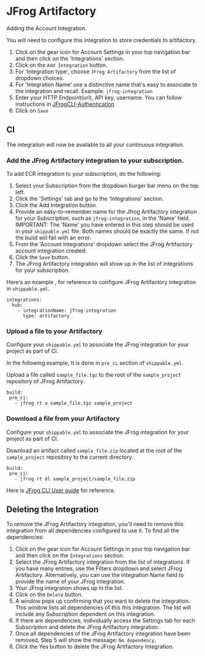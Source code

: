# JFrog Artifactory

Adding the Account Integration.

You will need to configure this integration to store credentials to artifactory.

 1. Click on the gear icon for Account Settings in your top navigation bar and then click on the 'Integrations' section.
 2. Click on the `Add Integration` button.
 3. For 'Integration type', choose `JFrog Artifactory` from the list of dropdown choices.
 4. For 'Integration Name' use a distinctive name that's easy to associate to the integration and recall. Example: `jfrog-integration`
 5. Enter your HTTP Endpoint(url), API key, username. You can follow instructions in [JFrogCLI-Authentication](https://www.jfrog.com/confluence/display/RTF/JFrog+CLI#JFrogCLI-Authentication)
 6. Click on `Save`

## CI

The integration will now be available to all your continuous integration.

### Add the JFrog Artifactory integration to your subscription.
To add ECR integration to your subscription, do the following:

1. Select your Subscription from the dropdown burger bar menu on the top left.
2. Click the 'Settings' tab and go to the 'Integrations' section.
3. Click the Add Integration button.
4. Provide an easy-to-remember name for the Jfrog Artifactory integration for your Subscription, such as `jfrog-integration`, in the 'Name' field. IMPORTANT: The 'Name' you have entered in this step should be used in your `shippable.yml` file. Both names should be exactly the same. If not the build will fail with an error.
5. From the 'Account Integrations' dropdown select the JFrog Artifactory account integration created.
6. Click the `Save` button.
7. The JFrog Artifactory integration will show up in the list of integrations for your subscription.

Here's an example , for reference to configure JFrog Artifactory integration in `shippable.yml`.

```
integrations:
  hub:
    - integrationName: jfrog-integration
      type: artifactory
```

### Upload a file to your Artifactory

 Configure your `shippable.yml` to associate the JFrog integration for your project as part of CI.
 
 In the following example, It is done in `pre_ci` section of `shippable.yml`.
 
 Upload a file called `sample_file.tgz` to the root of the `sample_project` repository of JFrog Artifactory:
 
 ```
 build:
  pre_ci:
    - jfrog rt u sample_file.tgz sample_project
 ```
 
### Download a file from your Artifactory
 
 Configure your `shippable.yml` to associate the JFrog integration for your project as part of CI.
 
 Download an artifact called `sample_file.zip` located at the root of the `sample_project` repository to the current directory.

 ```
 build:
  pre_ci:
    - jfrog rt dl sample_project/sample_file.zip
 ```
Here is [JFrog CLI User guide](https://www.jfrog.com/confluence/display/RTF/JFrog+CLI) for reference.
 

## Deleting the Integration
 
 To remove the JFrog Artifactory integration, you'll need to remove this integration from all dependencies configured to use it. To find all the dependencies:
 
 1. Click on the gear icon for Account Settings in your top navigation bar and then click on the `Integrations` section.
 2. Select the JFrog Artifactory integration from the list of integrations. If you have many entries, use the Filters dropdown and select JFrog Artifactory. Alternatively, you can use the Integration Name field to provide the name of your JFrog integration.
 3. Your JFrog integration shows up in the list.
 4. Click on the `Delete` button.
 5. A window pops up confirming that you want to delete the integration. This window lists all dependencies of this this integration. The list will include any Subscription dependent on this integration.
 6. If there are dependencies, individually access the Settings tab for each Subscription and delete the JFrog Artifactory integration.
 7. Once all dependencies of the JFrog Artifactory integration have been removed, Step 5 will show the message: `No dependency`.
 8. Click the Yes button to delete the JFrog Artifactory Integration.
